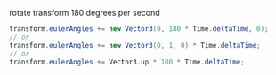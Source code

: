 rotate transform 180 degrees per second
```csharp
transform.eulerAngles += new Vector3(0, 180 * Time.deltaTime, 0);
// or
transform.eulerAngles += new Vector3(0, 1, 0) * Time.deltaTime;
// or
transform.eulerAngles += Vector3.up * 180 * Time.deltaTime;
```
